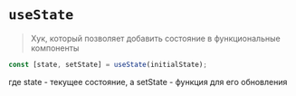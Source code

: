 # `useState`
> Хук, который позволяет добавить состояние в функциональные компоненты

```jsx
const [state, setState] = useState(initialState);
```
где state - текущее состояние, а setState - функция для его обновления
